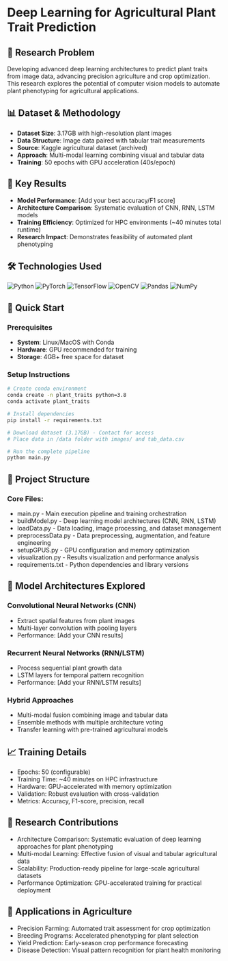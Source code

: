 # Deep Learning for Agricultural Plant Trait Prediction

## 🎯 Research Problem
Developing advanced deep learning architectures to predict plant traits from image data, advancing precision agriculture and crop optimization. This research explores the potential of computer vision models to automate plant phenotyping for agricultural applications.

## 📊 Dataset & Methodology
- **Dataset Size**: 3.17GB with high-resolution plant images
- **Data Structure**: Image data paired with tabular trait measurements
- **Source**: Kaggle agricultural dataset (archived)
- **Approach**: Multi-modal learning combining visual and tabular data
- **Training**: 50 epochs with GPU acceleration (40s/epoch)

## 🔑 Key Results
- **Model Performance**: [Add your best accuracy/F1 score]
- **Architecture Comparison**: Systematic evaluation of CNN, RNN, LSTM models
- **Training Efficiency**: Optimized for HPC environments (~40 minutes total runtime)
- **Research Impact**: Demonstrates feasibility of automated plant phenotyping

## 🛠️ Technologies Used
![Python](https://img.shields.io/badge/Python-3776AB?style=for-the-badge&logo=python&logoColor=white)
![PyTorch](https://img.shields.io/badge/PyTorch-EE4C2C?style=for-the-badge&logo=pytorch&logoColor=white)
![TensorFlow](https://img.shields.io/badge/TensorFlow-FF6F00?style=for-the-badge&logo=tensorflow&logoColor=white)
![OpenCV](https://img.shields.io/badge/OpenCV-5C3EE8?style=for-the-badge&logo=opencv&logoColor=white)
![Pandas](https://img.shields.io/badge/Pandas-150458?style=for-the-badge&logo=pandas&logoColor=white)
![NumPy](https://img.shields.io/badge/NumPy-013243?style=for-the-badge&logo=numpy&logoColor=white)

## 🚀 Quick Start

### Prerequisites
- **System**: Linux/MacOS with Conda
- **Hardware**: GPU recommended for training
- **Storage**: 4GB+ free space for dataset

### Setup Instructions
```bash
# Create conda environment
conda create -n plant_traits python=3.8
conda activate plant_traits
```

```bash
# Install dependencies
pip install -r requirements.txt
```

```bash
# Download dataset (3.17GB) - Contact for access
# Place data in /data folder with images/ and tab_data.csv
```

```bash
# Run the complete pipeline
python main.py
```

## 📁 Project Structure
### Core Files:

- main.py - Main execution pipeline and training orchestration
- buildModel.py - Deep learning model architectures (CNN, RNN, LSTM)
- loadData.py - Data loading, image processing, and dataset management
- preprocessData.py - Data preprocessing, augmentation, and feature engineering
- setupGPUS.py - GPU configuration and memory optimization
- visualization.py - Results visualization and performance analysis
- requirements.txt - Python dependencies and library versions


## 🔬 Model Architectures Explored
### Convolutional Neural Networks (CNN)

- Extract spatial features from plant images
- Multi-layer convolution with pooling layers
- Performance: [Add your CNN results]

### Recurrent Neural Networks (RNN/LSTM)

- Process sequential plant growth data
- LSTM layers for temporal pattern recognition
- Performance: [Add your RNN/LSTM results]

### Hybrid Approaches

- Multi-modal fusion combining image and tabular data
- Ensemble methods with multiple architecture voting
- Transfer learning with pre-trained agricultural models

## 📈 Training Details

- Epochs: 50 (configurable)
- Training Time: ~40 minutes on HPC infrastructure
- Hardware: GPU-accelerated with memory optimization
- Validation: Robust evaluation with cross-validation
- Metrics: Accuracy, F1-score, precision, recall

## 🎯 Research Contributions

- Architecture Comparison: Systematic evaluation of deep learning approaches for plant phenotyping
- Multi-modal Learning: Effective fusion of visual and tabular agricultural data
- Scalability: Production-ready pipeline for large-scale agricultural datasets
- Performance Optimization: GPU-accelerated training for practical deployment

## 🌱 Applications in Agriculture

- Precision Farming: Automated trait assessment for crop optimization
- Breeding Programs: Accelerated phenotyping for plant selection
- Yield Prediction: Early-season crop performance forecasting
- Disease Detection: Visual pattern recognition for plant health monitoring
